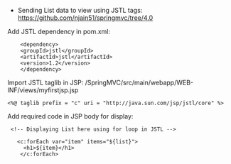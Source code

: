 
- Sending List data to view using JSTL tags:
  https://github.com/njain51/springmvc/tree/4.0

Add JSTL dependency in pom.xml: 
```text
    <dependency>
    <groupId>jstl</groupId>
    <artifactId>jstl</artifactId>
    <version>1.2</version>
    </dependency>
```

Import JSTL taglib in JSP:
/SpringMVC/src/main/webapp/WEB-INF/views/myfirstjsp.jsp
```text
<%@ taglib prefix = "c" uri = "http://java.sun.com/jsp/jstl/core" %>
```
Add required code in JSP body for display: 
```text
 <!-- Displaying List here using for loop in JSTL -->
   
   <c:forEach var="item" items="${list}">
     <h1>${item}</h1>
    </c:forEach>

```

 